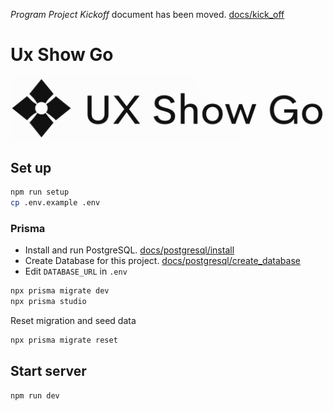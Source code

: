 _Program Project Kickoff_ document has been moved. [docs/kick_off](/docs/kick_off/README.md)

# Ux Show Go

![Ux Show Go](/docs/logos/rectangle.png)

## Set up

```sh
npm run setup
cp .env.example .env
```

### Prisma

- Install and run PostgreSQL. [docs/postgresql/install](/docs/postgresql/install.md)
- Create Database for this project. [docs/postgresql/create_database](/docs/postgresql/create_database.md)
- Edit `DATABASE_URL` in `.env`

```sh
npx prisma migrate dev
npx prisma studio
```

Reset migration and seed data

```sh
npx prisma migrate reset
```

## Start server

```sh
npm run dev
```
